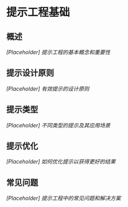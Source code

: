 # 提示工程基础

## 概述
*[Placeholder] 提示工程的基本概念和重要性*

## 提示设计原则
*[Placeholder] 有效提示的设计原则*

## 提示类型
*[Placeholder] 不同类型的提示及其应用场景*

## 提示优化
*[Placeholder] 如何优化提示以获得更好的结果*

## 常见问题
*[Placeholder] 提示工程中的常见问题和解决方案*
